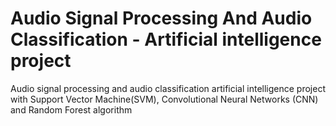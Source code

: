 # Audio Signal Processing And Audio Classification - Artificial intelligence project
Audio signal processing and audio classification artificial intelligence project with Support Vector Machine(SVM), Convolutional Neural Networks (CNN) and Random Forest algorithm
